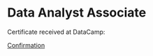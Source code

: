 # Data Analyst Associate

Certificate received at DataCamp:

[Confirmation](https://www.datacamp.com/certificate/DAA0014606741714)
